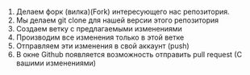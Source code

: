 1. Делаем форк (вилка)(Fork) интересующего нас репозитория.
2. Мы делаем git clone для нашей версии этого репозитория
3. Создаем ветку с предлагаемыми изменениями
4. Производим все изменения только в этой ветке
5. Отправляем эти изменения в свой аккаунт (push)
6. В окне Github появляется возможность отправить pull request (C вашими изменениями)

